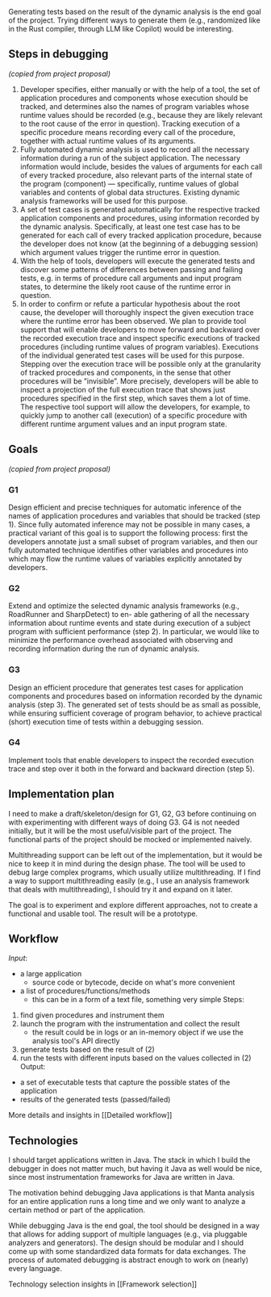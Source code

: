 Generating tests based on the result of the dynamic analysis is the end goal of the project. Trying different ways to generate them (e.g., randomized like in the Rust compiler, through LLM like Copilot) would be interesting.
## Steps in debugging
*(copied from project proposal)*
1. Developer specifies, either manually or with the help of a tool, the set of application procedures and components whose execution should be tracked, and determines also the names of program variables whose runtime values should be recorded (e.g., because they are likely relevant to the root cause of the error in question). Tracking execution of a specific procedure means recording every call of the procedure, together with actual runtime values of its arguments.
2. Fully automated dynamic analysis is used to record all the necessary information during a run of the subject application. The necessary information would include, besides the values of arguments for each call of every tracked procedure, also relevant parts of the internal state of the program (component) — specifically, runtime values of global variables and contents of global data structures. Existing dynamic analysis frameworks will be used for this purpose.
3. A set of test cases is generated automatically for the respective tracked application components and procedures, using information recorded by the dynamic analysis. Specifically, at least one test case has to be generated for each call of every tracked application procedure, because the developer does not know (at the beginning of a debugging session) which argument values trigger the runtime error in question.
4. With the help of tools, developers will execute the generated tests and discover some patterns of differences between passing and failing tests, e.g. in terms of procedure call arguments and input program states, to determine the likely root cause of the runtime error in question.
5. In order to confirm or refute a particular hypothesis about the root cause, the developer will thoroughly inspect the given execution trace where the runtime error has been observed. We plan to provide tool support that will enable developers to move forward and backward over the recorded execution trace and inspect specific executions of tracked procedures (including runtime values of program variables). Executions of the individual generated test cases will be used for this purpose. Stepping over the execution trace will be possible only at the granularity of tracked procedures and components, in the sense that other procedures will be ”invisible”. More precisely, developers will be able to inspect a projection of the full execution trace that shows just procedures specified in the first step, which saves them a lot of time. The respective tool support will allow the developers, for example, to quickly jump to another call (execution) of a specific procedure with different runtime argument values and an input program state.
## Goals
*(copied from project proposal)*
### G1
Design efficient and precise techniques for automatic inference of the names of application procedures and variables that should be tracked (step 1). Since fully automated inference may not be possible in many cases, a practical variant of this goal is to support the following process: first the developers annotate just a small subset of program variables, and then our fully automated technique identifies other variables and procedures into which may flow the runtime values of variables explicitly annotated by developers.
### G2
Extend and optimize the selected dynamic analysis frameworks (e.g., RoadRunner and SharpDetect) to en- able gathering of all the necessary information about runtime events and state during execution of a subject program with sufficient performance (step 2). In particular, we would like to minimize the performance overhead associated with observing and recording information during the run of dynamic analysis.
### G3
Design an efficient procedure that generates test cases for application components and procedures based on information recorded by the dynamic analysis (step 3). The generated set of tests should be as small as possible, while ensuring sufficient coverage of program behavior, to achieve practical (short) execution time of tests within a debugging session.
### G4
Implement tools that enable developers to inspect the recorded execution trace and step over it both in the forward and backward direction (step 5).
## Implementation plan
I need to make a draft/skeleton/design for G1, G2, G3 before continuing on with experimenting with different ways of doing G3.
G4 is not needed initially, but it will be the most useful/visible part of the project.
The functional parts of the project should be mocked or implemented naively.

Multithreading support can be left out of the implementation, but it would be nice to keep it in mind during the design phase. The tool will be used to debug large complex programs, which usually utilize multithreading. If I find a way to support multithreading easily (e.g., I use an analysis framework that deals with multithreading), I should try it and expand on it later.

The goal is to experiment and explore different approaches, not to create a functional and usable tool. The result will be a prototype.

## Workflow
*Input*:
- a large application
	- source code or bytecode, decide on what's more convenient
- a list of procedures/functions/methods
	- this can be in a form of a text file, something very simple
Steps:
1. find given procedures and instrument them
2. launch the program with the instrumentation and collect the result
	- the result could be in logs or an in-memory object if we use the analysis tool's API directly
3. generate tests based on the result of (2)
4. run the tests with different inputs based on the values collected in (2)
Output:
- a set of executable tests that capture the possible states of the application
- results of the generated tests (passed/failed)

More details and insights in [[Detailed workflow]]

## Technologies
I should target applications written in Java. The stack in which I build the debugger in does not matter much, but having it Java as well would be nice, since most instrumentation frameworks for Java are written in Java.

The motivation behind debugging Java applications is that Manta analysis for an entire application runs a long time and we only want to analyze a certain method or part of the application.

While debugging Java is the end goal, the tool should be designed in a way that allows for adding support of multiple languages (e.g., via pluggable analyzers and generators). The design should be modular and I should come up with some standardized data formats for data exchanges. The process of automated debugging is abstract enough to work on (nearly) every language.

Technology selection insights in [[Framework selection]]